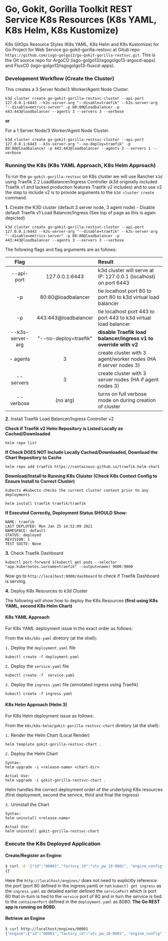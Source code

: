 # Go, Gokit, Gorilla Toolkit REST Service K8s Resources (K8s YAML, K8s Helm, K8s Kustomize)
K8s GitOps Resource Styles (K8s YAML, K8s Helm and K8s Kustomize) for Go Project for Web Service go-gokit-gorilla-restsvc at Gitub repo `https://github.com/isgo-golgo13/go-gokit-gorilla-restsvc.git`. This is the Git source repo for ArgoCD (isgo-golgo13/isgogolgo13-argocd-apps) and FluxCD (isgo-golgo13/isgogolgo13-fluxcd-apps).


### Development Workflow (Create the Cluster)

This creates a 3 Server Node/3 Worker/Agent Node Cluster.
```
k3d cluster create go-gokit-gorilla-restsvc-cluster --api-port 127.0.0.1:6443 --k3s-server-arg "--disable=traefik" --k3s-server-arg "--disable=metrics-server" -p 80:80@loadbalancer -p 443:443@loadbalancer --agents 3 --servers 3 --verbose
```
**or** 

For a 1 Server Node/3 Worker/Agent Node Cluster.
```
k3d cluster create go-gokit-gorilla-restsvc-cluster --api-port 127.0.0.1:6443 --k3s-server-arg "--no-deploy=traefik" -p 80:80@loadbalancer -p 443:443@loadbalancer --agents 3 --servers 1 --verbose
```

### Running the K8s (K8s YAML Approach, K8s Helm Approach)

To run the `go-gokit-gorilla-restsvc` on K8s cluster we will use Rancher `k3d` using Traefik 2.2 LoadBalancer/Ingress Controller (k3d originally included Traefik v1 and lacked production features Traefik v2 includes) and to use v2 the step to include v2 is to provide arguments to the `k3d cluster create` command.

**1.** Create the K3D cluster (default 3 server node, 3 agent node) - Disable default Traefik v1 Load Balancer/Ingress (See top of page as this is again depicted)
```
k3d cluster create go-gokit-gorilla-restsvc-cluster --api-port 127.0.0.1:6443 --k3s-server-arg "--disable=traefik" --k3s-server-arg "--disable=metrics-server" -p 80:80@loadbalancer -p 443:443@loadbalancer --agents 3 --servers 3 --verbose
```

The following flags and flag arguments are as follows:

| Flag                    |                        | Result                                                                | 
|:-----------------------:|:----------------------:|:--------------------------------------------------------------------- | 
| --api-port              |  127.0.0.1:6443        | k3d cluster will serve at IP: 127.0.0.1 (localhost) on port 6443      | 
| -p                      | 80:80@loadbalancer     | tie localhost port 80 to port 80 to k3d virtual load balancer         | 
| -p                      | 443:443@loadbalancer   | tie localhost port 443 to port 443 to k3d virtual load balancer       | 
| --k3s-server-arg        | "--no-deploy=traefik"  | **disable Traefik load balancer/ingress v1 to override with v2**      |
| - agents                |       3                | create cluster with 3 agent/worker nodes (HA if server nodes 3)       | 
| --servers               |       3                | create cluster with 3 server nodes (HA if agent nodes 3)              |
| --verbose               |       (no arg)         | turns on full verbose mode on during creation of cluster              |



**2.** Install Traefik Load Balancer/Ingress Controller v2

**Check if Traefik v2 Helm Repository is Listed Locally as Cached/Downloaded**
```
helm repo list 
```

**If Check DOES NOT Include Locally Cached/Downloaded, Download the Chart Repository to Cache**
```
helm repo add traefik https://containous.github.io/traefik-helm-chart  
```

**Download/Install to Running K8s Cluister (Check K8s Context Config to Ensure Install to Correct Cluster)**

```
kubectx #kubectx checks the current cluster context prior to any deployments

helm install traefik traefik/traefik
```

**If Executed Correctly, Deployment Status SHOULD Show:**

```
NAME: traefik
LAST DEPLOYED: Mon Jan 25 14:52:09 2021
NAMESPACE: default
STATUS: deployed
REVISION: 1
TEST SUITE: None
```

**3.** Check Traefik Dashboard 

```
kubectl port-forward $(kubectl get pods --selector "app.kubernetes.io/name=traefik" --output=name) 9000:9000
```

Now go to `http://localhost:9000/dashboard` to check if Traefik Dashboard is serving.


**4.** Deploy K8s Resources to k3d Cluster

The following will show how to deploy the K8s Resources **(first using K8s YAML, second K8s Helm Chart)**

#### K8s YAML Approach 

For K8s YAML deployment issue in the exact order as follows:

From the `k8s/k8s-yaml` diretory (at the shell):

`1.` Deploy the `deployment.yaml` file
```
kubectl create -f deployment.yaml
```

`2.` Deploy the `service.yaml` file
```
kubectl create -f  service.yaml
```

`3.` Deploy the `ingress.yaml` file (annotated ingress using Traefik)
```
kubectl create -f ingress.yaml
```



#### K8s Helm Approach (Helm 3)

For K8s Helm deployment issue as follows:

From the `k8s/k8s-helm/gokit-gorilla-restsvc-chart` diretory (at the shell):

`1.` Render the Helm Chart (Local Render)
```
helm template gokit-gorilla-restsvc-chart .
```

`2.` Deploy the Helm Chart
```
Syntax:
helm upgrade -i <release-name> <chart-dir>

Actual Use:
helm upgrade -i gokit-gorilla-restsvc-chart .
```
Helm handles the correct deployment order of the underlying K8s resources (first deployment, second the service, third and final the ingress)

`3.` Uninstall the Chart
```
Syntax:
helm uninstall <release-name>

Actual Use:
helm uninstall gokit-gorilla-restsvc-chart
```



### Execute the K8s Deployed Application 

#### Create/Register an Engine:

```bash
$ curl -d '{"id":"00001","factory_id":"utc_pw_10-0001", "engine_config" : "Radial", "engine_capacity": 660.10, "fuel_capacity": 400.00, "fuel_range": 240.60}' -H "Content-Type: application/json" -X POST http://localhost/engines/
{}
```

Here the `http://localhost/engines/` does not need to explicitly reference the port (port 80 defined in the ingress.yaml) or run `kubectl get ingress` as the `ingress.yaml` as detailed earlier defined the `servicePort` which is port 80 that in-turn is tied to the `service` port of 80 and in turn the service is tied to the `containerPort` defined in the `deployment.yaml` as 8080. **The Go REST app is running on 8080.**

#### Retrieve an Engine
 
```bash
$ curl http://localhost/engines/00001
{"engine":{"id":"00001","factory_id":"utc_pw_10-0001", "engine_config" : "Radial", "engine_capacity": 660.10, "fuel_capacity": 400.00, "fuel_range": 240.60}}
```


###
